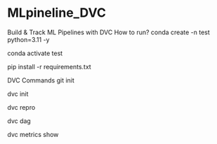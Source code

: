 # MLpineline_DVC

Build & Track ML Pipelines with DVC
How to run?
conda create -n test python=3.11 -y

conda activate test

pip install -r requirements.txt

DVC Commands
git init

dvc init

dvc repro

dvc dag

dvc metrics show
